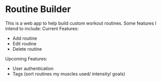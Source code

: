 # Routine Builder

This is a web app to help build custom workout routines. Some features I intend to include:
Current Features: 
- Add routine
- Edit routine
- Delete routine

Upcoming Features:
- User authentication
- Tags (sort routines my muscles used/ intensity/ goals)